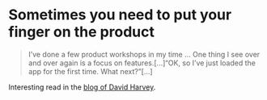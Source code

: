 # Sometimes you need to put your finger on the product

> I’ve done a few product workshops in my time … One thing I see over and over again is a focus on features.[...]“OK, so I’ve just loaded the app for the first time. What next?”[...]

Interesting read in the [blog of David Harvey](http://www.teamsandtechnology.com/dh/blog/2014/01/12/features-or-flow/).
